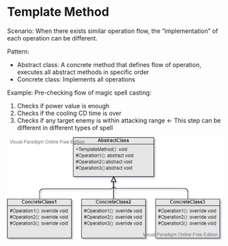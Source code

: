 Template Method
===
Scenario: When there exists similar operation flow, the “implementation” of each operation can be different.

Pattern:
- Abstract class: A concrete method that defines flow of operation, executes all abstract methods in specific order
- Concrete class: Implements all operations

Example: Pre-checking flow of magic spell casting:
1. Checks if power value is enough
2. Checks if the cooling CD time is over
3. Checks if any target enemy is within attacking range <- This step can be different in different types of spell

![UML](UML.jpg)

